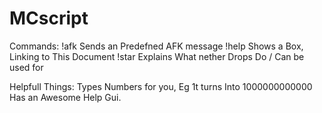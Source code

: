 # MCscript
Commands:
!afk
  Sends an Predefned AFK message
!help
  Shows a Box, Linking to This Document
!star
  Explains What nether Drops Do / Can be used for
  
  
Helpfull Things:
  Types Numbers for you, Eg 1t turns Into 1000000000000
  Has an Awesome Help Gui.
